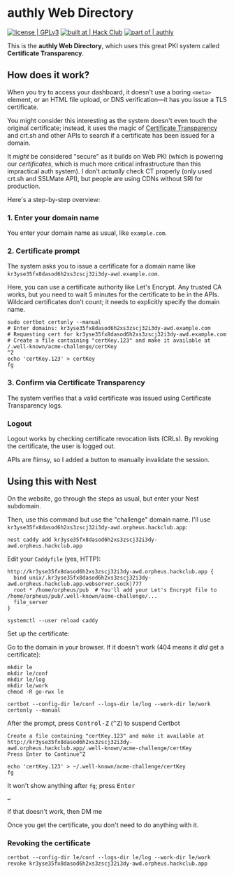 # authly Web Directory
[![license | GPLv3](https://img.shields.io/badge/license-GPLv3-blue)](https://www.gnu.org/licenses/gpl-3.0.html)
[![built at | Hack Club](https://img.shields.io/badge/built_at-Hack_Club-%23ec3750?logo=hackclub)](https://hackclub.com)
[![part of | authly](https://img.shields.io/badge/part_of-authly-%23f1c40f)](https://authly.hackclub.com)

This is the <b>authly Web Directory</b>, which uses this great PKI system called <b>Certificate Transparency</b>.

## How does it work?
When you try to access your dashboard, it doesn't use a boring `<meta>` element, or an HTML file upload, or DNS verification&mdash;it has you issue a TLS certificate. 

You might consider this interesting as the system doesn't even touch the original certificate; instead, it uses the magic of [Certificate Transparency](//certificate.transparency.dev/) and crt.sh and other APIs to search if a certificate has been issued for a domain.

It _might_ be considered "secure" as it builds on Web PKI 
(which is powering our _certificates_, which is much more critical infrastructure than this impractical auth system). I don't _actually_ check CT properly (only used crt.sh and SSLMate API), but people are using CDNs without SRI for production. 

Here's a step-by-step overview:

### 1. Enter your domain name
You enter your domain name as usual, like `example.com`.

### 2. Certificate prompt
The system asks you to issue a certificate for a domain name like `kr3yse35fx8dasod6h2xs3zscj32i3dy-awd.example.com`.

Here, you can use a certificate authority like Let's Encrypt. 
Any trusted CA works, but you need to wait 5 minutes for the certificate to be in the APIs. Wildcard certificates don't count; it needs to explicitly specify the domain name.
```shell
sudo certbot certonly --manual
# Enter domains: kr3yse35fx8dasod6h2xs3zscj32i3dy-awd.example.com
# Requesting cert for kr3yse35fx8dasod6h2xs3zscj32i3dy-awd.example.com
# Create a file containing "certKey.123" and make it available at /.well-known/acme-challenge/certKey
^Z
echo 'certKey.123' > certKey
fg
```

### 3. Confirm via Certificate Transparency
The system verifies that a valid certificate was issued using Certificate Transparency logs.

### Logout
Logout works by checking certificate revocation lists (CRLs). By revoking the certificate, the user is logged out.

APIs are flimsy, so I added a button to manually invalidate the session.

## Using this with Nest
On the website, go through the steps as usual, but enter your Nest subdomain.

Then, use this command but use the "challenge" domain name.
I'll use `kr3yse35fx8dasod6h2xs3zscj32i3dy-awd.orpheus.hackclub.app`:
```shell
nest caddy add kr3yse35fx8dasod6h2xs3zscj32i3dy-awd.orpheus.hackclub.app
```

Edit your `Caddyfile` (yes, HTTP):
```
http://kr3yse35fx8dasod6h2xs3zscj32i3dy-awd.orpheus.hackclub.app {
  bind unix/.kr3yse35fx8dasod6h2xs3zscj32i3dy-awd.orpheus.hackclub.app.webserver.sock|777
  root * /home/orpheus/pub  # You'll add your Let's Encrypt file to /home/orpheus/pub/.well-known/acme-challenge/...
  file_server
}
```

```shell
systemctl --user reload caddy
```

Set up the certificate:

Go to the domain in your browser. If it doesn't work (404 means it _did_ get a certificate):
```shell
mkdir le
mkdir le/conf
mkdir le/log
mkdir le/work
chmod -R go-rwx le

certbot --config-dir le/conf --logs-dir le/log --work-dir le/work certonly --manual
```
After the prompt, press <kbd><kbd>Control</kbd>-<kbd>Z</kbd></kbd> (<kbd>^Z</kbd>) to suspend Certbot
```
Create a file containing "certKey.123" and make it available at http://kr3yse35fx8dasod6h2xs3zscj32i3dy-awd.orpheus.hackclub.app/.well-known/acme-challenge/certKey
Press Enter to Continue^Z
```
```shell
echo 'certKey.123' > ~/.well-known/acme-challenge/certKey
fg
```
It won't show anything after `fg`; press <kbd>Enter</kbd>
```
↵
```

If that doesn't work, then DM me

Once you get the certificate, you don't need to do anything with it.

### Revoking the certificate
```shell
certbot --config-dir le/conf --logs-dir le/log --work-dir le/work revoke kr3yse35fx8dasod6h2xs3zscj32i3dy-awd.orpheus.hackclub.app
```
